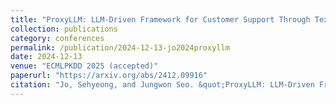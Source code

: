 ```yaml
---
title: "ProxyLLM: LLM-Driven Framework for Customer Support Through Text-Style Transfer"
collection: publications
category: conferences
permalink: /publication/2024-12-13-jo2024proxyllm
date: 2024-12-13
venue: "ECMLPKDD 2025 (accepted)"
paperurl: "https://arxiv.org/abs/2412.09916"
citation: "Jo, Sehyeong, and Jungwon Seo. &quot;ProxyLLM: LLM-Driven Framework for Customer Support Through Text-Style Transfer.&quot; arXiv preprint arXiv:2412.09916 (2024)."
---
```

